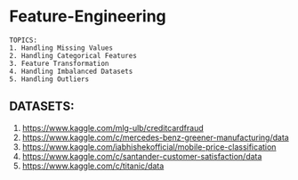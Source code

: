 # Feature-Engineering
```
TOPICS:
1. Handling Missing Values
2. Handling Categorical Features
3. Feature Transformation
4. Handling Imbalanced Datasets
5. Handling Outliers
```
## DATASETS:
1. https://www.kaggle.com/mlg-ulb/creditcardfraud
2. https://www.kaggle.com/c/mercedes-benz-greener-manufacturing/data
3. https://www.kaggle.com/iabhishekofficial/mobile-price-classification
4. https://www.kaggle.com/c/santander-customer-satisfaction/data
5. https://www.kaggle.com/c/titanic/data
